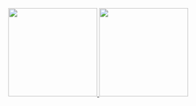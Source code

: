 
<a href="https://github.com/GustaveGH">
  <img height="180em" src="https://github-readme-stats.vercel.app/api?username=GustaveGH&amp;show_icons=true&amp;theme=calm&amp;include_all_commits=true&amp;count_private=true" style="max-width: 100%;">
  <img height="180em" src="https://github-readme-stats.vercel.app/api/top-langs/?username=GustaveGH&amp;layout=compact&amp;langs_count=7&amp;theme=calm" style="max-width: 100%;">
</a>
</div>
<!---
GustaveGH/GustaveGH is a ✨ special ✨ repository because its `README.md` (this file) appears on your GitHub profile.
You can click the Preview link to take a look at your changes.
--->
